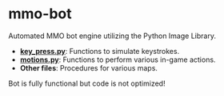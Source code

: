 # mmo-bot
Automated MMO bot engine utilizing the Python Image Library.

* **[key_press.py](key_press.py)**: Functions to simulate keystrokes.
* **[motions.py](motions.py)**: Functions to perform various in-game actions.
* **Other files**: Procedures for various maps.

Bot is fully functional but code is not optimized!

